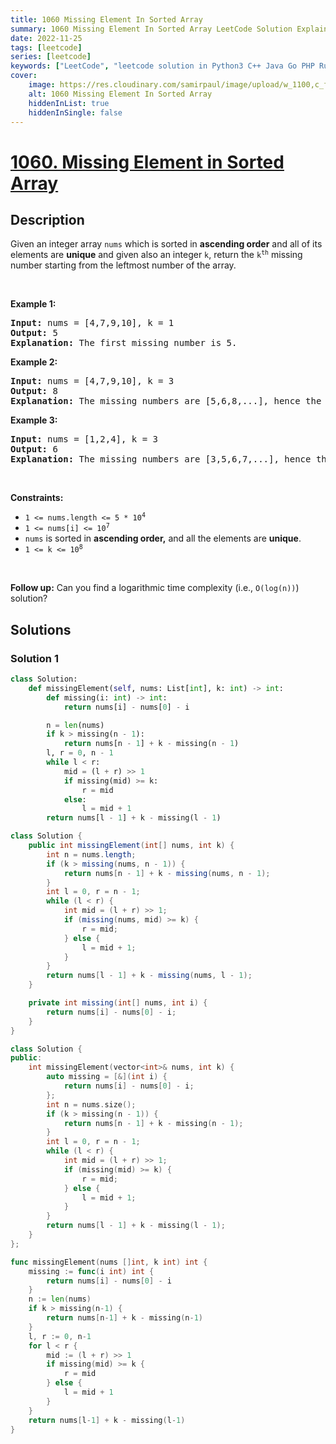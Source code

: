 ```yaml
---
title: 1060 Missing Element In Sorted Array
summary: 1060 Missing Element In Sorted Array LeetCode Solution Explained
date: 2022-11-25
tags: [leetcode]
series: [leetcode]
keywords: ["LeetCode", "leetcode solution in Python3 C++ Java Go PHP Ruby Swift TypeScript Rust C# JavaScript C", "1060 Missing Element In Sorted Array LeetCode Solution Explained in all languages"]
cover:
    image: https://res.cloudinary.com/samirpaul/image/upload/w_1100,c_fit,co_rgb:FFFFFF,l_text:Arial_75_bold:1060 Missing Element In Sorted Array - Solution Explained/problem-solving.webp
    alt: 1060 Missing Element In Sorted Array
    hiddenInList: true
    hiddenInSingle: false
---
```



# [1060. Missing Element in Sorted Array](https://leetcode.com/problems/missing-element-in-sorted-array)


## Description

<p>Given an integer array <code>nums</code> which is sorted in <strong>ascending order</strong> and all of its elements are <strong>unique</strong> and given also an integer <code>k</code>, return the <code>k<sup>th</sup></code> missing number starting from the leftmost number of the array.</p>

<p>&nbsp;</p>
<p><strong class="example">Example 1:</strong></p>

<pre>
<strong>Input:</strong> nums = [4,7,9,10], k = 1
<strong>Output:</strong> 5
<strong>Explanation:</strong> The first missing number is 5.
</pre>

<p><strong class="example">Example 2:</strong></p>

<pre>
<strong>Input:</strong> nums = [4,7,9,10], k = 3
<strong>Output:</strong> 8
<strong>Explanation:</strong> The missing numbers are [5,6,8,...], hence the third missing number is 8.
</pre>

<p><strong class="example">Example 3:</strong></p>

<pre>
<strong>Input:</strong> nums = [1,2,4], k = 3
<strong>Output:</strong> 6
<strong>Explanation:</strong> The missing numbers are [3,5,6,7,...], hence the third missing number is 6.
</pre>

<p>&nbsp;</p>
<p><strong>Constraints:</strong></p>

<ul>
	<li><code>1 &lt;= nums.length &lt;= 5 * 10<sup>4</sup></code></li>
	<li><code>1 &lt;= nums[i] &lt;= 10<sup>7</sup></code></li>
	<li><code>nums</code> is sorted in <strong>ascending order,</strong> and all the elements are <strong>unique</strong>.</li>
	<li><code>1 &lt;= k &lt;= 10<sup>8</sup></code></li>
</ul>

<p>&nbsp;</p>
<strong>Follow up:</strong> Can you find a logarithmic time complexity (i.e., <code>O(log(n))</code>) solution?

## Solutions

### Solution 1

<!-- tabs:start -->

```python
class Solution:
    def missingElement(self, nums: List[int], k: int) -> int:
        def missing(i: int) -> int:
            return nums[i] - nums[0] - i

        n = len(nums)
        if k > missing(n - 1):
            return nums[n - 1] + k - missing(n - 1)
        l, r = 0, n - 1
        while l < r:
            mid = (l + r) >> 1
            if missing(mid) >= k:
                r = mid
            else:
                l = mid + 1
        return nums[l - 1] + k - missing(l - 1)
```

```java
class Solution {
    public int missingElement(int[] nums, int k) {
        int n = nums.length;
        if (k > missing(nums, n - 1)) {
            return nums[n - 1] + k - missing(nums, n - 1);
        }
        int l = 0, r = n - 1;
        while (l < r) {
            int mid = (l + r) >> 1;
            if (missing(nums, mid) >= k) {
                r = mid;
            } else {
                l = mid + 1;
            }
        }
        return nums[l - 1] + k - missing(nums, l - 1);
    }

    private int missing(int[] nums, int i) {
        return nums[i] - nums[0] - i;
    }
}
```

```cpp
class Solution {
public:
    int missingElement(vector<int>& nums, int k) {
        auto missing = [&](int i) {
            return nums[i] - nums[0] - i;
        };
        int n = nums.size();
        if (k > missing(n - 1)) {
            return nums[n - 1] + k - missing(n - 1);
        }
        int l = 0, r = n - 1;
        while (l < r) {
            int mid = (l + r) >> 1;
            if (missing(mid) >= k) {
                r = mid;
            } else {
                l = mid + 1;
            }
        }
        return nums[l - 1] + k - missing(l - 1);
    }
};
```

```go
func missingElement(nums []int, k int) int {
	missing := func(i int) int {
		return nums[i] - nums[0] - i
	}
	n := len(nums)
	if k > missing(n-1) {
		return nums[n-1] + k - missing(n-1)
	}
	l, r := 0, n-1
	for l < r {
		mid := (l + r) >> 1
		if missing(mid) >= k {
			r = mid
		} else {
			l = mid + 1
		}
	}
	return nums[l-1] + k - missing(l-1)
}
```

<!-- tabs:end -->

<!-- end -->

